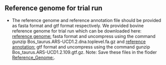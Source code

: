 ## Reference genome for trial run

- The reference genome and reference annotation file should be provided as fasta format and gtf format respectively. We provided bovine reference genome for trial run which can be downloaded here: [reference genome:](https://ftp.ensembl.org/pub/release-109/fasta/bos_taurus/dna/Bos_taurus.ARS-UCD1.2.dna.toplevel.fa.gz) fasta format and uncompress using the command gunzip Bos_taurus.ARS-UCD1.2.dna.toplevel.fa.gz and [reference annotation:](https://ftp.ensembl.org/pub/release-109/gtf/bos_taurus/Bos_taurus.ARS-UCD1.2.109.gtf.gz) gtf format and uncompress using the command gunzip Bos_taurus.ARS-UCD1.2.109.gtf.gz. Note: Save these files in the floder [Reference_Genome:](https://github.com/BovReg/BovReg_eQTL/tree/main/Reference_Genome).
